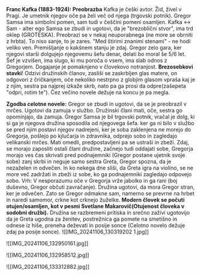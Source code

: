 **Franc Kafka (1883-1924): Preobrazba**
Kafka je češki avtor. Žid, živel v Pragi. Je umetnik njegov oče pa želi več od njega (trgovski potnik).
Gregor Samsa ima simbolni pomen, sam tudi v češčini pomeni osamljen.
Kafka <-> Sam - alter ego
Samsa se zbudi in ugotovi, da je "brezoblični stvor", ima trd oklep (GROTESKA). Preobrazi se v nekaj neuporabnega (ne more se obrniti z hrbta). To niso sanje, to je zares. "Med štirimi znanimi stenami" - ne hodi veliko ven. Premišljanje o kakšnem stanju je zdaj.
Gregor zelo gara, ker njegovi starši dolgujejo njegovemu šefu denar, delati bo moral še 5/6 let. Šef je vzvišen, ima slugo, ki mu poroča o vsem, ima slab odnos z Gregorjem. Dogajanje je pomaknjeno v človekovo notranjost. **Brezosebkovi stavki**! Odzivi družinskih članov, zasliši se zaskrbljen glas matere, on odgovori z čričkanjem, oče nekoliko nestrpno z globjim glasom vpraša kaj je z njim, sestra pa najprej izkaže skrb, nato pa ga prosi da odpre(zašepeta "odpri, rotim te"). Čez večino novele dežuje na koncu je pa megla.

**Zgodba celotne novele:**
Gregor se zbudi in ugotovi, da se je preobrazil v mrčes. Ugotovi da zamuja v službo. Družinski člani mati, oče, sestra go opominjajo, da zamuja. Gregor Samsa je bil trgovski potnik, vračal je dolg, ki si ga je njegova družina sposodila od njegovega šefa. ker ga ni bilo v službo se pred njim postavi njegov nadrejeni, ker je soba zaklenjena ne morejo do Gregorja, pošlejo po kjlučarja in zdravnika, odprejo sobo in zagledajo velikanski mrčes. Mati omedli, predpostavljeni pa se ustraši in zbeži. Zdaj, se morajo zaposliti ostali člani družine, začnejo tudi oddajati sobe, Gregorja morajo ves čas skrivati pred podnajemniki (Gregor postane ujetnik svoje sobe) zanj skrbi in neguje samo sestra Greta, Gregor spozna, da je nezaželen in odvečen. In ko nekega dne sliši, da Greta igra na violino, se ne more več zadržati in zbeži iz sobe, ko ga podnajemniki zagledajo odpovejo sobo. Vrh: V nesporazumu oče v Gregorja vrže jabolko in ga rani (boj duševno, Gregor občuti zavračanje). Družina ugotovi, da mora Gregor stran, ker je odvečen. Zato se Gregor odmakne sam, namerno se prevrne na hrbet in naredi samomor, crkne kot crknejo žuželke. **Modern človek se počuti otujen/osamljen, kot v pesmi Svetlane Makarovič(Otujenost človeka v sodobni družbi).** Družina se razbremeni pritiska in srečno zaživi ugotovijo da je Greta ugodna za ženitev, postrežnica ga pomete na smetišno in odnese iz hiše, preneha deževati in posije sonce (Celotno novelo dežuje zdaj pa posije sonce).
![[IMG_20241106_130319202 1.jpg]]

![[IMG_20241106_132950161.jpg]]

![[IMG_20241106_132958512.jpg]]

![[IMG_20241106_133312882.jpg]]